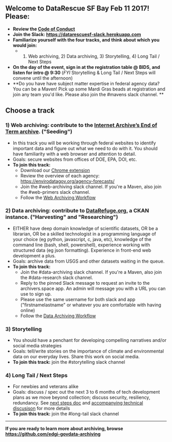 ## Welcome to DataRescue SF Bay Feb 11 2017! Please: 

* **Review the [Code of Conduct](https://docs.google.com/document/d/1bmMTOCgzZslkQwy03NoqX4pEFFDFyMoEQDro7h35E7c/edit)**
* **Join the Slack: https://datarescuesf-slack.herokuapp.com**
* **Familiarize yourself with the four tracks, and think about which you would join:** 
  * 1) Web archiving, 2) Data archiving, 3) Storytelling, 4) Long Tail / Next Steps
* **On the day of the event, sign in at the registration table @ BIDS, and listen for intro @ 9:30** (*FYI* Storytelling & Long Tail / Next Steps will convene until the afternoon)
* **Do you have have subject matter expertise in federal agency data? You can be a Maven! Pick up some Mardi Gras beads at registration and join any team you'd like. Please also join the #mavens slack channel. **

## Choose a track

### 1) Web archiving: contribute to the [Internet Archive’s End of Term archive](http://eotarchive.cdlib.org/2016.html). ("Seeding")
* In this track you will be working through federal websites to identify important data and figure out what we need to do with it. You should have familiarity with a web browser and attention to detail. 
* Goals: secure websites from offices of DOE, EPA, DOI, etc. 
* **To join this track:** 
   * Download our [Chrome extension](https://chrome.google.com/webstore/detail/nominationtool/abjpihafglmijnkkoppbookfkkanklok)
  * Review the overview of each agency: https://envirodatagov.org/agency-forecasts/
  * Join the #web-archiving slack channel. If you're a Maven, also join the #web-primers slack channel.
  * Follow the [Web Archiving Workflow](https://docs.google.com/document/d/1JWzkO0eSJRin4EQeGb4G5ei9xaQGBqYHdRTUoa39kJY/edit)

### 2) Data archiving: contribute to [DataRefuge.org](https://www.datarefuge.org), a CKAN instance. ("Harvesting" and "Researching")
* EITHER have deep domain knowledge of scientific datasets, OR be a librarian, OR be a skilled technologist in a programming language of your choice (eg python, javascript, c, java, etc), knowledge of the command line (bash, shell, powershell), experience working with structured data (eg json formatting). Experience in front-end web development a plus. 
* Goals: archive data from USGS and other datasets waiting in the queue. 
* **To join this track:** 
  * Join the #data-archiving slack channel. If you're a Maven, also join the #data-research slack channel.
  * Reply to the pinned Slack message to request an invite to the archivers.space app. An admin will message you with a URL you can use to sign up.
  * Please use the same username for both slack and app ("firstnamelastname" or whatever you are comfortable with having online)
  * Follow the [Data Archiving Workflow](https://docs.google.com/document/d/1crJcDk_PKUBp2HgEZc1T2P4LOwNBup2GixSaFd5NFFw/edit)

### 3) Storytelling
* You should have a penchant for developing compelling narratives and/or social media strategies
* Goals: tell/write stories on the importance of climate and environmental data on our everyday lives. Share this work on social media. 
* **To join this track:** join the #storytelling slack channel

### 4) Long Tail / Next Steps
* For newbies and veterans alike
* Goals: discuss / spec out the next 3 to 6 months of tech development plans as we move beyond collection; discuss security, resiliency, redundancy. See [next steps doc](./next-steps.md) and [accompanying technical discusison](https://github.com/edgi-govdata-archiving/pagefreezer-cli) for more details
* **To join this track:** join the #long-tail slack channel

****

**If you are ready to learn more about archiving, browse https://github.com/edgi-govdata-archiving**
